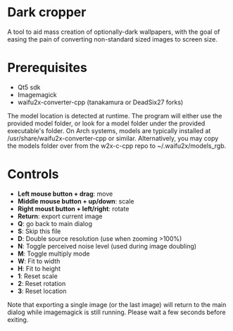 Dark cropper
============

A tool to aid mass creation of optionally-dark wallpapers, with the goal of
easing the pain of converting non-standard sized images to screen size.

Prerequisites
=============

* Qt5 sdk
* Imagemagick
* waifu2x-converter-cpp (tanakamura or DeadSix27 forks)

The model location is detected at runtime.  The program will either use the
provided model folder, or look for a model folder under the provided
executable's folder.  On Arch systems, models are typically installed at
/usr/share/waifu2x-converter-cpp or similar.  Alternatively, you may copy the
models folder over from the w2x-c-cpp repo to ~/.waifu2x/models_rgb.

Controls
========

* **Left mouse button + drag**: move
* **Middle mouse button + up/down**: scale
* **Right moust button + left/right**: rotate
* **Return**: export current image
* **Q**: go back to main dialog
* **S**: Skip this file
* **D**: Double source resolution (use when zooming >100%)
* **N**: Toggle perceived noise level (used during image doubling)
* **M**: Toggle multiply mode
* **W**: Fit to width
* **H**: Fit to height
* **1**: Reset scale
* **2**: Reset rotation
* **3**: Reset location


Note that exporting a single image (or the last image) will return to the main
dialog while imagemagick is still running.  Please wait a few seconds before
exiting.
